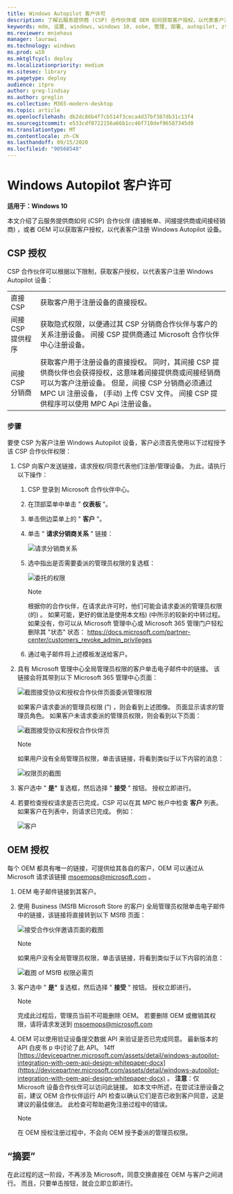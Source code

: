 ```yaml
---
title: Windows Autopilot 客户许可
description: 了解云服务提供商 (CSP) 合作伙伴或 OEM 如何获取客户授权，以代表客户注册 Windows Autopilot 设备。
keywords: mdm, 设置, windows, windows 10, oobe, 管理, 部署, autopilot, ztd, 零接触, 合作伙伴, msfb, intune
ms.reviewer: mniehaus
manager: laurawi
ms.technology: windows
ms.prod: w10
ms.mktglfcycl: deploy
ms.localizationpriority: medium
ms.sitesec: library
ms.pagetype: deploy
audience: itpro
author: greg-lindsay
ms.author: greglin
ms.collection: M365-modern-desktop
ms.topic: article
ms.openlocfilehash: db2dc86b4f7cb514f3ceca4d37bf387db31c13f4
ms.sourcegitcommit: e533cdf8722156a66b1cc46f710def96587345d0
ms.translationtype: MT
ms.contentlocale: zh-CN
ms.lasthandoff: 09/15/2020
ms.locfileid: "90568548"
---
```

# <a name="windows-autopilot-customer-consent"></a>Windows Autopilot 客户许可

**适用于：Windows 10**

本文介绍了云服务提供商如何 (CSP) 合作伙伴 (直接帐单、间接提供商或间接经销商) ，或者 OEM 可以获取客户授权，以代表客户注册 Windows Autopilot 设备。

## <a name="csp-authorization"></a>CSP 授权

CSP 合作伙伴可以根据以下限制，获取客户授权，以代表客户注册 Windows Autopilot 设备：

<table>
<tr><td>直接 CSP<td>获取客户用于注册设备的直接授权。
<tr><td>间接 CSP 提供程序<td>获取隐式权限，以便通过其 CSP 分销商合作伙伴与客户的关系注册设备。 间接 CSP 提供商通过 Microsoft 合作伙伴中心注册设备。
<tr><td>间接 CSP 分销商<td>获取客户用于注册设备的直接授权。 同时，其间接 CSP 提供商伙伴也会获得授权，这意味着间接提供商或间接经销商可以为客户注册设备。 但是，间接 CSP 分销商必须通过 MPC UI 注册设备， (手动) 上传 CSV 文件。 间接 CSP 提供程序可以使用 MPC Api 注册设备。
</table>

### <a name="steps"></a>步骤

要使 CSP 为客户注册 Windows Autopilot 设备，客户必须首先使用以下过程授予该 CSP 合作伙伴权限：

1. CSP 向客户发送链接，请求授权/同意代表他们注册/管理设备。 为此，请执行以下操作：
    1. CSP 登录到 Microsoft 合作伙伴中心。
    2. 在顶部菜单中单击 " **仪表板** "。
    3. 单击侧边菜单上的 " **客户** "。
    4. 单击 " **请求分销商关系** " 链接：

        ![请求分销商关系](images/csp1.png)
 
    5. 选中指出是否需要委派的管理员权限的复选框：
 
        ![委托的权限](images/csp2.png)

        > [!NOTE]
        > 根据你的合作伙伴，在请求此许可时，他们可能会请求委派的管理员权限 (的) 。 如果可能，更好的做法是使用本文档)  (中所示的较新的中转过程。 如果没有，你可以从 Microsoft 管理中心或 Microsoft 365 管理门户轻松删除其 "状态" 状态： https://docs.microsoft.com/partner-center/customers_revoke_admin_privileges
    6. 通过电子邮件将上述模板发送给客户。

2. 具有 Microsoft 管理中心全局管理员权限的客户单击电子邮件中的链接。 该链接会将其带到以下 Microsoft 365 管理中心页面：

    ![截图接受协议和授权合作伙伴页面委派管理权限](images/csp3a.png)

    如果客户请求委派的管理员权限 (") ，则会看到上述图像。 页面显示请求的管理员角色。 如果客户未请求委派的管理员权限，则会看到以下页面：

    ![截图接受协议和授权合作伙伴页](images/csp3b.png) 

    > [!NOTE]
    > 如果用户没有全局管理员权限，单击该链接，将看到类似于以下内容的消息：

    ![权限页的截图](images/csp4.png)

3. 客户选中 " **是"** 复选框，然后选择 " **接受** " 按钮。 授权立即进行。
4. 若要检查授权请求是否已完成，CSP 可以在其 MPC 帐户中检查 **客户** 列表。 如果客户在列表中，则请求已完成。 例如：

    ![客户](images/csp5.png)

## <a name="oem-authorization"></a>OEM 授权

每个 OEM 都具有唯一的链接，可提供给其各自的客户，OEM 可以通过从 Microsoft 请求该链接 msoemops@microsoft.com 。

1. OEM 电子邮件链接到其客户。
2. 使用 Business (MSfB Microsoft Store 的客户) 全局管理员权限单击电子邮件中的链接，该链接将直接转到以下 MSfB 页面：

    ![接受合作伙伴邀请页面的截图](images/csp6.png)

    > [!NOTE]
    > 如果用户没有全局管理员权限，单击该链接，将看到类似于以下内容的消息：

    ![截图 of MSfB 权限必需页](images/csp7.png)

3. 客户选中 " **是"** 复选框，然后选择 " **接受** " 按钮。 授权立即进行。

    > [!NOTE]
    > 完成此过程后，管理员当前不可能删除 OEM。 若要删除 OEM 或撤销其权限，请将请求发送到 msoemops@microsoft.com

4. OEM 可以使用验证设备提交数据 API 来验证是否已完成同意。 最新版本的 API 白皮书 p 中讨论了此 API。 14ff [https://devicepartner.microsoft.com/assets/detail/windows-autopilot-integration-with-oem-api-design-whitepaper-docx](https://devicepartner.microsoft.com/assets/detail/windows-autopilot-integration-with-oem-api-design-whitepaper-docx) 。 **注意**：仅 Microsoft 设备合作伙伴可以访问此链接。 如本文中所述，在尝试注册设备之前，建议 OEM 合作伙伴运行 API 检查以确认它们是否已收到客户同意，这是建议的最佳做法。 此检查可帮助避免注册过程中的错误。

    > [!NOTE]
    > 在 OEM 授权注册过程中，不会向 OEM 授予委派的管理员权限。

## <a name="summary"></a>“摘要”

在此过程的这一阶段，不再涉及 Microsoft，同意交换直接在 OEM 与客户之间进行。 而且，只要单击按钮，就会立即立即进行。
